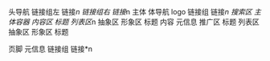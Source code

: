 头导航
    链接组左
        链接*n
    链接组右
        链接*n
主体
    体导航
        logo
        链接组
            链接*n
        搜索区
    主体容器
        内容区
            标题
            列表区*n
                抽象区
                形象区
                    标题
                    内容
                    元信息
        推广区
            标题
            列表区
                抽象区
                形象区
                    标题
                    
页脚
    元信息
    链接组
        链接*n